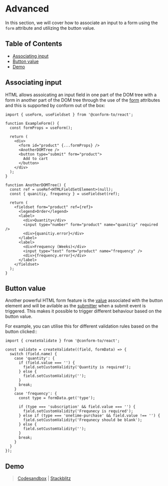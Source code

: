 # Advanced

In this section, we will cover how to associate an input to a form using the `form` attribute and utilizing the button value.

<!-- aside -->

## Table of Contents

- [Associating input](#associating-input)
- [Button value](#button-value)
- [Demo](#demo)

<!-- /aside -->

## Associating input

HTML allows assoicating an input field in one part of the DOM tree with a form in another part of the DOM tree through the use of the [form](https://developer.mozilla.org/en-US/docs/Web/HTML/Element/input#form) attributes and this is supported by conform out of the box:

```tsx
import { useForm, useFieldset } from '@conform-to/react';

function ExampleForm() {
  const formProps = useForm();

  return (
    <div>
      <form id="product" {...formProps} />
      <AnotherDOMTree />
      <button type="submit" form="product">
        Add to cart
      </button>
    </div>
  );
}

function AnotherDOMTree() {
  const ref = useRef<HTMLFieldSetElement>(null);
  const { quanitiy, frequency } = useFieldset(ref);

  return (
    <fieldset form="product" ref={ref}>
      <legend>Order</legend>
      <label>
        <div>Quantity</div>
        <input type="number" form="product" name="quanitiy" required />
        <div>{quanitiy.error}</div>
      </label>
      <label>
        <div>Frequency (Weeks)</div>
        <input type="text" form="product" name="frequency" />
        <div>{frequency.error}</div>
      </label>
    </fieldset>
  );
}
```

## Button value

Another powerful HTML form feature is the [value](https://developer.mozilla.org/en-US/docs/Web/HTML/Element/button#attr-value) associated with the button element and will be avilable as the [submitter](https://developer.mozilla.org/en-US/docs/Web/API/SubmitEvent/submitter) when a submit event is triggered. This makes it possible to trigger different behaviour based on the button value.

For example, you can utilise this for different validation rules based on the button clicked::

```tsx
import { createValidate } from '@conform-to/react';

const validate = createValidate((field, formData) => {
  switch (field.name) {
    case 'quantity': {
      if (field.value === '') {
        field.setCustomValidity('Quantity is required');
      } else {
        field.setCustomValidity('');
      }
      break;
    }
    case 'frequency': {
      const type = formData.get('type');

      if (type === 'subscription' && field.value === '') {
        field.setCustomValidity('Frequnecy is required');
      } else if (type === 'onetime-purchase' && field.value !== '') {
        field.setCustomValidity('Frequnecy should be blank');
      } else {
        field.setCustomValidity('');
      }
      break;
    }
  }
});
```

## Demo

> [Codesandbox](https://codesandbox.io/s/github/edmundhung/conform/tree/v0.3.0/examples/advanced) \| [Stackblitz](https://stackblitz.com/github/edmundhung/conform/tree/v0.3.0/examples/advanced)
